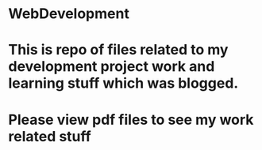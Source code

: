 # WebDevelopment
# This is repo of files related to my development project work and learning stuff which was blogged.
# Please view pdf files to see my work related stuff
